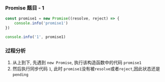 ### Promise 题目 - 1

```js
const promise1 = new Promise((resolve, reject) => {
    console.info('promise1')
})

console.info('1', promise1)
```

### 过程分析
1. 从上到下, 先遇到 `new Promise`, 执行该构造函数中的代码 `promise1`
2. 然后执行同步代码 `1`, 此时 `promise1`没有被`resolve`或者`reject`,因此状态还是`pending`
